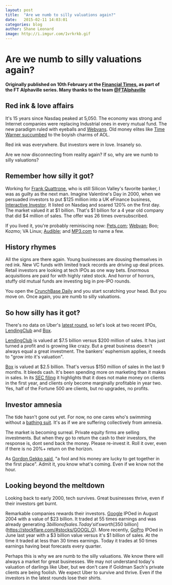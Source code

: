```yaml
---
layout: post
title:  "Are we numb to silly valuations again?"
date:   2015-02-11 14:03:01
categories: blog
author: Shane Leonard
image: http://i.imgur.com/1vrkrkb.gif
---
```


# Are we numb to silly valuations again?

**Originally published on 10th February at the [Financial Times](http://ftalphaville.ft.com/2015/02/10/2118021/are-we-numb-to-silly-valuations-again/), as part of the FT Alphaville series. Many thanks to the team [@FTAlphaville](https://twitter.com/FTAlphaville)**

## Red ink & love affairs

It's 15 years since Nasdaq peaked at 5,050. The economy was strong and Internet companies were replacing Industrial ones in every mutual fund. The new paradigm ruled with eyeballs and [Webvans](http://news.morningstar.com/articlenet/article.aspx?id=847). Old money elites like [Time Warner succumbed](http://news.cnet.com/2100-1023-235400.html) to the boyish charms of AOL.

Red ink was everywhere. But investors were in love. Insanely so.

Are we now disconnecting from reality again? If so, why are we numb to silly valuations?

## Remember how silly it got?

Working for [Frank Quattrone](http://www.qatalyst.com/index.php/team2/2-frank-quattrone), who is still Silicon Valley's favorite banker, I was as guilty as the next man. Imagine Valentine's Day in 2000, when we persuaded investors to put $125 million into a UK eFinance business, [Interactive Investor](http://www.theguardian.com/technology/2000/feb/18/efinance.business2). It listed on Nasdaq and soared 120% on the first day. The market valued it at $1 billion. That's $1 billion for a 4 year old company that did $4 million of sales. The offer was 26 times oversubscribed.

If you lived it, you're probably reminiscing now: [Pets.com](https://www.crunchbase.com/organization/pets-com); [Webvan](https://www.crunchbase.com/organization/webvan); Boo; Kozmo; VA Linux; [Audible](https://www.crunchbase.com/organization/audible); and [MP3.com](https://www.crunchbase.com/organization/mp3-com) to name a few.

## History rhymes

All the signs are there again. Young businesses are dousing themselves in red ink. New VC funds with limited track records are driving up deal prices. Retail investors are looking at tech IPOs as one way bets. Enormous acquisitions are paid for with highly rated stock. And horror of horrors, stuffy old mutual funds are investing big in pre-IPO rounds.

You open the [CrunchBase Daily](http://static.crunchbase.com/daily/content_web.html) and you start scratching your head. But you move on. Once again, you are numb to silly valuations.

## So how silly has it got?

There's no data on Uber's [latest round](http://techcrunch.com/2015/01/21/uber-another-1-6b/), so let's look at two recent IPOs, [LendingClub](https://www.crunchbase.com/organization/lending-club) and [Box](https://www.crunchbase.com/organization/box).

[LendingClub](https://stockflare.com/#stocks/LC) is valued at $7.5 billion versus $200 million of sales. It has just turned a profit and is growing like crazy. But a great business doesn't always equal a great investment. The bankers' euphemism applies, it needs to "grow into it's valuation".

[Box](https://stockflare.com/#stocks/BOX) is valued at $2.5 billion. That's versus $150 million of sales in the last 9 months. It bleeds cash. It's been spending more on marketing than it makes in sales. In its [SEC filing](https://www.sec.gov/Archives/edgar/data/1372612/000119312515018043/d642425d424b4.htm#toc642425_10) it highlights that it does not make money on clients in the first year, and clients only become marginally profitable in year two. Yes, half of the Fortune 500 are clients, but no upgrades, no profits.

## Investor amnesia

The tide hasn't gone out yet. For now, no one cares who's swimming without a [bathing suit](http://www.brainyquote.com/quotes/quotes/w/warrenbuff383933.html). It's as if we are suffering collectively from amnesia.

The market is becoming surreal. Private equity firms are selling investments. But when they go to return the cash to their investors, the response is, dont send back the money. Please re-invest it. Roll it over, even if there is no 20%+ return on the horizon.

As [Gordon Gekko said](http://www.imdb.com/character/ch0012282/quotes), "a fool and his money are lucky to get together in the first place". Admit it, you know what's coming. Even if we know not the hour.

## Looking beyond the meltdown

Looking back to early 2000, tech survives. Great businesses thrive, even if their investors get burnt. 

Remarkable companies rewards their investors. [Google](https://www.sec.gov/Archives/edgar/data/1288776/000119312504143377/d424b4.htm) IPOed in August 2004 with a value of $23 billion. It traded at 55 times earnings and was already generating $3 billion of sales. Today's it's worth [$350 billion](https://stockflare.com/#stocks/GOOGL.O). More recently, [GoPro](https://www.sec.gov/Archives/edgar/data/1500435/000119312514250045/d552193d424b4.htm) IPOed in June last year with a $3 billion value versus it's $1 billion of sales. At the time it traded at less than 30 times earnings. Today it trades at 50 times earnings having beat forecasts every quarter.

Perhaps this is why we are numb to the silly valuations. We know there will always a market for great businesses. We may not understand today's valuation of darlings like Uber, but we don't care if Goldman Sach's private clients are being foolish. We expect Uber to survive and thrive. Even if the investors in the latest rounds lose their shirts.